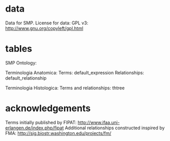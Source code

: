 data
====

Data for SMP. License for data: GPL v3: http://www.gnu.org/copyleft/gpl.html

tables
======

SMP Ontology:

Terminologia Anatomica:
Terms:              default_expression
Relationships:     default_relationship

Terminologia Histologica:
Terms and relationships: thtree

acknowledgements
================

Terms initially published by FIPAT: http://www.ifaa.uni-erlangen.de/index.php/fipat
Additional relationships constructed inspired by FMA: http://sig.biostr.washington.edu/projects/fm/